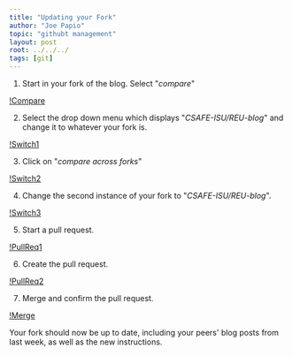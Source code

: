 ```yaml
---
title: "Updating your Fork"
author: "Joe Papio"
topic: "githubt management"
layout: post
root: ../../../
tags: [git]
---
```


1. Start in your fork of the blog. Select "*compare*"

[!Compare](Capture1.PNG)

2. Select the drop down menu which displays "*CSAFE-ISU/REU-blog*" and change it to whatever your fork is.

[!Switch1](Capture2a.PNG)

3. Click on "*compare across forks*"

[!Switch2](Capture3a.PNG)

4. Change the second instance of your fork to "*CSAFE-ISU/REU-blog*".

[!Switch3](Capture4.PNG)

5. Start a pull request. 

[!PullReq1](Capture5.PMG)

6. Create the pull request.

[!PullReq2](Capture6.PNG)

7. Merge and confirm the pull request.

[!Merge](Capture7.PNG)

Your fork should now be up to date, including your peers' blog posts from last week, as well as the new instructions.
